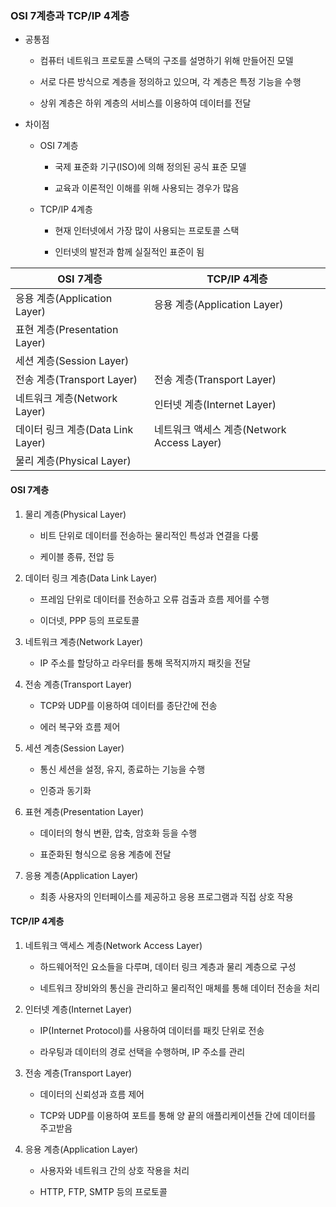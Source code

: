 ### OSI 7계층과 TCP/IP 4계층

- 공통점
  
  - 컴퓨터 네트워크 프로토콜 스택의 구조를 설명하기 위해 만들어진 모델
  
  - 서로 다른 방식으로 계층을 정의하고 있으며, 각 계층은 특정 기능을 수행
  
  - 상위 계층은 하위 계층의 서비스를 이용하여 데이터를 전달

- 차이점
  
  - OSI 7계층
    
    - 국제 표준화 기구(ISO)에 의해 정의된 공식 표준 모델
    
    - 교육과 이론적인 이해를 위해 사용되는 경우가 많음
  
  - TCP/IP 4계층
    
    - 현재 인터넷에서 가장 많이 사용되는 프로토콜 스택
    
    - 인터넷의 발전과 함께 실질적인 표준이 됨

| OSI 7계층                    | TCP/IP 4계층                        |
| -------------------------- | --------------------------------- |
| 응용 계층(Application Layer)   | 응용 계층(Application Layer)          |
| 표현 계층(Presentation Layer)  |                                   |
| 세션 계층(Session Layer)       |                                   |
| 전송 계층(Transport Layer)     | 전송 계층(Transport Layer)            |
| 네트워크 계층(Network Layer)     | 인터넷 계층(Internet Layer)            |
| 데이터 링크 계층(Data Link Layer) | 네트워크 액세스 계층(Network Access Layer) |
| 물리 계층(Physical Layer)      |                                   |

#### OSI 7계층

1. 물리 계층(Physical Layer)
   
   - 비트 단위로 데이터를 전송하는 물리적인 특성과 연결을 다룸
   
   - 케이블 종류, 전압 등

2. 데이터 링크 계층(Data Link Layer)
   
   - 프레임 단위로 데이터를 전송하고 오류 검출과 흐름 제어를 수행
   
   - 이더넷, PPP 등의 프로토콜

3. 네트워크 계층(Network Layer)
   
   - IP 주소를 할당하고 라우터를 통해 목적지까지 패킷을 전달

4. 전송 계층(Transport Layer)
   
   - TCP와 UDP를 이용하여 데이터를 종단간에 전송
   
   - 에러 복구와 흐름 제어

5. 세션 계층(Session Layer)
   
   - 통신 세션을 설정, 유지, 종료하는 기능을 수행
   
   - 인증과 동기화

6. 표현 계층(Presentation Layer)
   
   - 데이터의 형식 변환, 압축, 암호화 등을 수행
   
   - 표준화된 형식으로 응용 계층에 전달

7. 응용 계층(Application Layer)
   
   - 최종 사용자의 인터페이스를 제공하고 응용 프로그램과 직접 상호 작용

#### TCP/IP 4계층

1. 네트워크 액세스 계층(Network Access Layer)
   
   - 하드웨어적인 요소들을 다루며, 데이터 링크 계층과 물리 계층으로 구성
   
   - 네트워크 장비와의 통신을 관리하고 물리적인 매체를 통해 데이터 전송을 처리

2. 인터넷 계층(Internet Layer)
   
   - IP(Internet Protocol)를 사용하여 데이터를 패킷 단위로 전송
   
   - 라우팅과 데이터의 경로 선택을 수행하며, IP 주소를 관리

3. 전송 계층(Transport Layer)
   
   - 데이터의 신뢰성과 흐름 제어
   
   - TCP와 UDP를 이용하여 포트를 통해 양 끝의 애플리케이션들 간에 데이터를 주고받음

4. 응용 계층(Application Layer)
   
   - 사용자와 네트워크 간의 상호 작용을 처리
   
   - HTTP, FTP, SMTP 등의 프로토콜
